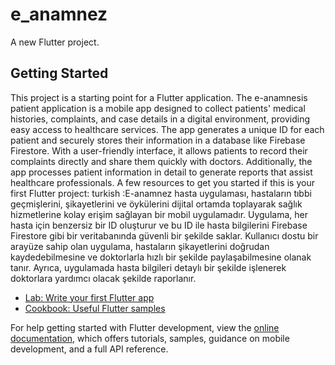 # e_anamnez

A new Flutter project.

## Getting Started

This project is a starting point for a Flutter application.
The e-anamnesis patient application is a mobile app designed to collect patients' medical histories, complaints, and case details in a digital environment, providing easy access to healthcare services. The app generates a unique ID for each patient and securely stores their information in a database like Firebase Firestore. With a user-friendly interface, it allows patients to record their complaints directly and share them quickly with doctors. Additionally, the app processes patient information in detail to generate reports that assist healthcare professionals.
A few resources to get you started if this is your first Flutter project:
turkish :E-anamnez hasta uygulaması, hastaların tıbbi geçmişlerini, şikayetlerini ve öykülerini dijital ortamda toplayarak sağlık hizmetlerine kolay erişim sağlayan bir mobil uygulamadır. Uygulama, her hasta için benzersiz bir ID oluşturur ve bu ID ile hasta bilgilerini Firebase Firestore gibi bir veritabanında güvenli bir şekilde saklar. Kullanıcı dostu bir arayüze sahip olan uygulama, hastaların şikayetlerini doğrudan kaydedebilmesine ve doktorlarla hızlı bir şekilde paylaşabilmesine olanak tanır. Ayrıca, uygulamada hasta bilgileri detaylı bir şekilde işlenerek doktorlara yardımcı olacak şekilde raporlanır.

- [Lab: Write your first Flutter app](https://docs.flutter.dev/get-started/codelab)
- [Cookbook: Useful Flutter samples](https://docs.flutter.dev/cookbook)

For help getting started with Flutter development, view the
[online documentation](https://docs.flutter.dev/), which offers tutorials,
samples, guidance on mobile development, and a full API reference.


